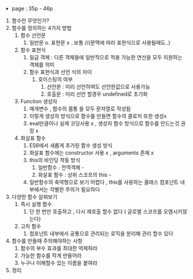 - page : 35p - 46p
1. 함수란 무엇인가?
2. 함수를 정의하는 4가지 방법
    1. 함수 선언문
        1. 일반문 o. 표현문 x ..보통 //(문맥에 따라 표현식으로 사용될때도..)
    2. 함수 표현식
        1. 일급 객체 : 다른 객체들에 일반적으로 적용 가능한 연산을 모두 지원하는 객체를 의미 
        2. 함수 표현식과 선언 식의 차이
            1. 호이스팅의 여부 
                1. 선언문 : 미리 선언하여도 선언한값으로 사용가능 
                2. 호출문 : 미리 선언 할경우 undefined로 초기화 
    3. Function 생성자 
        1. 매개변수 , 함수의 몸통 을 모두 문자열로 작성됨
        2. 이렇게 생성자 방식으로 함수를 만들면 함수의 클로저 또한 생성x
        3. eval만큼이나 실제 코딩사용 x , 생성자 함수 방식으로 함수를 만드는것 권장 x
    4. 화살표 함수
        1. ES6에서 새롭게 추가된 함수 생성 방식
        2. 화살표 함수에는 constructor 사용 x , arguments 존재 x
        3. this의 바인딩 작동 방식
            1. 일반함수 : 전역객체 -
            2. 화살표 함수 : 상위 스코프의 this -
        4. 일반함수의 축약형으로 보기 어렵다 , this를 사용하는 클래스 컴포넌트 내부에서는 각별한 주의가 필요하다
3. 다양한 함수 살펴보기
    1. 즉시 실행 함수
        1. 단 한 번만 호출하고 , 다시 재호출 할수 없다 ( 글로벌 스코프를 오염시키않는다)
    2. 고차 함수
        1. 컴포넌트 내부에서 공통으로 관리되는 로직을 분리해 관리 할수 있다
4. 함수를 만들때 주의해야하는 사항
    1. 함수의 부수 효과를 최대한 억제하라
    2. 가능한 함수를 작게 만들어라
    3. 누구나 이해할수 있는 이름을 붙여라 
5. 정리